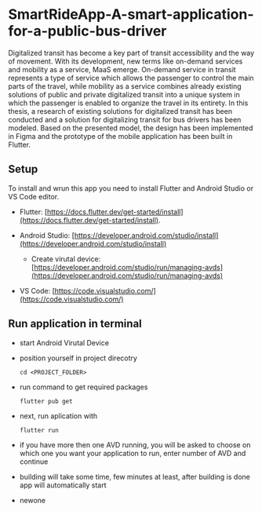 # SmartRideApp-A-smart-application-for-a-public-bus-driver
Digitalized transit has become a key part of transit accessibility and the way of movement. With its development, new terms like on-demand services and mobility as a service, MaaS emerge. On-demand service in transit represents a type of service which allows the passenger to control the main parts of the travel, while mobility as a service combines already existing solutions of public and private digitalized transit into a unique system in which the passenger is enabled to organize the travel in its entirety. In this thesis, a research of existing solutions for digitalized transit has been conducted and a solution for digitalizing transit for bus drivers has been modeled. Based on the presented model, the design has been implemented in Figma and the prototype of the mobile application has been built in Flutter.


## Setup

To install and wrun this app you need to install Flutter and Android Studio or VS Code editor.

  - Flutter: [https://docs.flutter.dev/get-started/install](https://docs.flutter.dev/get-started/install).
  - Android Studio: [https://developer.android.com/studio/install](https://developer.android.com/studio/install)
      - Create virutal device: [https://developer.android.com/studio/run/managing-avds](https://developer.android.com/studio/run/managing-avds)

- VS Code: [https://code.visualstudio.com/](https://code.visualstudio.com/) 


## Run application in terminal

- start Android Virutal Device
- position yourself in project direcotry

    `cd <PROJECT_FOLDER>`

- run command to get required packages

    `flutter pub get`

- next, run aplication with

    `flutter run`

- if you have more then one AVD running, you will be asked to choose on which one you want your application to run, enter number of AVD and continue

- building will take some time, few minutes at least, after building is done app will automatically start
- newone
